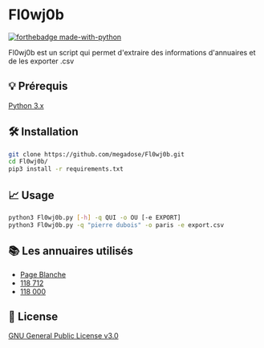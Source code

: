 # Fl0wj0b
[![forthebadge made-with-python](http://ForTheBadge.com/images/badges/made-with-python.svg)](https://www.python.org/)

Fl0wj0b est un script qui permet d'extraire des informations d'annuaires et de les exporter .csv
## 💡 Prérequis
   [Python 3.x](https://www.python.org/downloads/release/python-370/)
## 🛠️ Installation

```bash
git clone https://github.com/megadose/Fl0wj0b.git
cd Fl0wj0b/
pip3 install -r requirements.txt
```

## 📈 Usage

```bash
python3 Fl0wj0b.py [-h] -q QUI -o OU [-e EXPORT]
python3 Fl0wj0b.py -q "pierre dubois" -o paris -e export.csv
```


## 📚 Les annuaires utilisés
- [Page Blanche](https://www.pagesjaunes.fr/pagesblanches)
- [118 712](https://www.118712.fr/)
- [118 000](https://www.118000.fr/)


## 📝 License
[GNU General Public License v3.0](https://www.gnu.org/licenses/gpl-3.0.fr.html)

